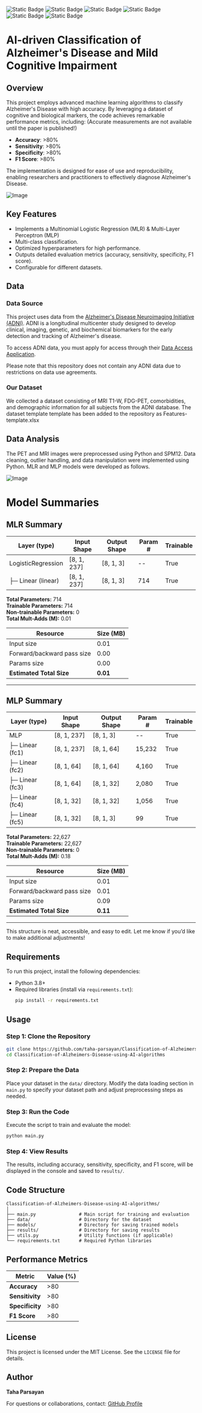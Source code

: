 ![Static Badge](https://img.shields.io/badge/Data%20Science-E6E6FA)
![Static Badge](https://img.shields.io/badge/Classification-FF0000)
![Static Badge](https://img.shields.io/badge/Neuroimaging-FF0000)
![Static Badge](https://img.shields.io/badge/AI-8A2BE2)
![Static Badge](https://img.shields.io/badge/Python-8A2BE2)
![Static Badge](https://img.shields.io/badge/PET%20/%20MRI-4CAF50)

# AI-driven Classification of Alzheimer's Disease and Mild Cognitive Impairment
## Overview

This project employs advanced machine learning algorithms to classify Alzheimer's Disease with high accuracy. By leveraging a dataset of cognitive and biological markers, the code achieves remarkable performance metrics, including:
(Accurate measurements are not available until the paper is published!)

- **Accuracy**: >80%
- **Sensitivity**: >80%
- **Specificity**: >80%
- **F1 Score**: >80%

The implementation is designed for ease of use and reproducibility, enabling researchers and practitioners to effectively diagnose Alzheimer's Disease.

![Image](https://github.com/user-attachments/assets/cf6cb9ad-0d65-4713-aacc-a9d37d9d88ba)

## Key Features

- Implements a Multinomial Logistic Regression (MLR) & Multi-Layer Perceptron (MLP)
- Multi-class classification.
- Optimized hyperparameters for high performance.
- Outputs detailed evaluation metrics (accuracy, sensitivity, specificity, F1 score).
- Configurable for different datasets.

## Data

### Data Source

This project uses data from the [Alzheimer's Disease Neuroimaging Initiative (ADNI)](https://adni.loni.usc.edu/). ADNI is a longitudinal multicenter study designed to develop clinical, imaging, genetic, and biochemical biomarkers for the early detection and tracking of Alzheimer's disease.

To access ADNI data, you must apply for access through their [Data Access Application](https://adni.loni.usc.edu/data-samples/access-data/).

Please note that this repository does not contain any ADNI data due to restrictions on data use agreements.

### Our Dataset

We collected a dataset consisting of MRI T1-W, FDG-PET, comorbidities, and demographic information for all subjects from the ADNI database.
The dataset template template has been added to the repository as Features-template.xlsx

## Data Analysis

The PET and MRI images were preprocessed using Python and SPM12.
Data cleaning, outlier handling, and data manipulation were implemented using Python.
MLR and MLP models were developed as follows.

![Image](https://github.com/user-attachments/assets/b22d43c2-aee0-4a3d-b3a4-0fe11246574d)

# Model Summaries

## MLR Summary

| Layer (type)                     | Input Shape     | Output Shape   | Param # | Trainable |
|----------------------------------|-----------------|----------------|---------|-----------|
| LogisticRegression               | [8, 1, 237]    | [8, 1, 3]      | --      | True      |
| ├─ Linear (linear)               | [8, 1, 237]    | [8, 1, 3]      | 714     | True      |

**Total Parameters:** 714  
**Trainable Parameters:** 714  
**Non-trainable Parameters:** 0  
**Total Mult-Adds (M):** 0.01  

| **Resource**                | **Size (MB)** |
|-----------------------------|---------------|
| Input size                  | 0.01          |
| Forward/backward pass size  | 0.00          |
| Params size                 | 0.00          |
| **Estimated Total Size**    | **0.01**      |

---

## MLP Summary

| Layer (type)                     | Input Shape     | Output Shape   | Param # | Trainable |
|----------------------------------|-----------------|----------------|---------|-----------|
| MLP                              | [8, 1, 237]    | [8, 1, 3]      | --      | True      |
| ├─ Linear (fc1)                  | [8, 1, 237]    | [8, 1, 64]     | 15,232  | True      |
| ├─ Linear (fc2)                  | [8, 1, 64]     | [8, 1, 64]     | 4,160   | True      |
| ├─ Linear (fc3)                  | [8, 1, 64]     | [8, 1, 32]     | 2,080   | True      |
| ├─ Linear (fc4)                  | [8, 1, 32]     | [8, 1, 32]     | 1,056   | True      |
| ├─ Linear (fc5)                  | [8, 1, 32]     | [8, 1, 3]      | 99      | True      |

**Total Parameters:** 22,627  
**Trainable Parameters:** 22,627  
**Non-trainable Parameters:** 0  
**Total Mult-Adds (M):** 0.18  

| **Resource**                | **Size (MB)** |
|-----------------------------|---------------|
| Input size                  | 0.01          |
| Forward/backward pass size  | 0.01          |
| Params size                 | 0.09          |
| **Estimated Total Size**    | **0.11**      |

---

This structure is neat, accessible, and easy to edit. Let me know if you’d like to make additional adjustments!


## Requirements

To run this project, install the following dependencies:

- Python 3.8+
- Required libraries (install via `requirements.txt`):
  ```bash
  pip install -r requirements.txt
  ```

## Usage

### Step 1: Clone the Repository

```bash
git clone https://github.com/taha-parsayan/Classification-of-Alzheimers-Disease-using-AI-algorithms.git
cd Classification-of-Alzheimers-Disease-using-AI-algorithms
```

### Step 2: Prepare the Data

Place your dataset in the `data/` directory. Modify the data loading section in `main.py` to specify your dataset path and adjust preprocessing steps as needed.

### Step 3: Run the Code

Execute the script to train and evaluate the model:

```bash
python main.py
```

### Step 4: View Results

The results, including accuracy, sensitivity, specificity, and F1 score, will be displayed in the console and saved to `results/`.

## Code Structure

```
Classification-of-Alzheimers-Disease-using-AI-algorithms/
│
├── main.py                # Main script for training and evaluation
├── data/                  # Directory for the dataset
├── models/                # Directory for saving trained models
├── results/               # Directory for saving results
├── utils.py               # Utility functions (if applicable)
└── requirements.txt       # Required Python libraries
```

## Performance Metrics

| Metric          | Value (%) |
|------------------|-----------|
| **Accuracy**     | >80       |
| **Sensitivity**  | >80       |
| **Specificity**  | >80       |
| **F1 Score**     | >80       |

## License

This project is licensed under the MIT License. See the `LICENSE` file for details.

## Author

**Taha Parsayan** 

For questions or collaborations, contact: [GitHub Profile](https://github.com/taha-parsayan)

